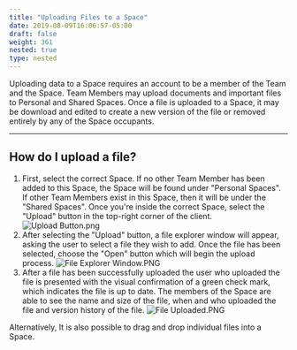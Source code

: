 ```yaml
---
title: "Uploading Files to a Space"
date: 2019-08-09T16:06:57-05:00
draft: false
weight: 361
nested: true
type: nested
---
```


Uploading data to a Space requires an account to be a member of the Team and the Space. Team Members may upload documents and important files to Personal and Shared Spaces. Once a file is uploaded to a Space, it may be download and edited to create a new version of the file or removed entirely by any of the Space occupants. 

---

## How do I upload a file? 

1. First, select the correct Space. If no other Team Member has been added to this Space, the Space will be found under "Personal Spaces". If other Team Members exist in this Space, then it will be under the "Shared Spaces". Once you're inside the correct Space, select the "Upload" button in the top-right corner of the client.
![Upload Button.png](/user/attachments/91ffbd0b.png)
2. After selecting the "Upload" button, a file explorer window will appear, asking the user to select a file they wish to add. Once the file has been selected, choose the "Open" button which will begin the upload process.
![File Explorer Window.PNG](/user/attachments/a893952c.PNG)
3. After a file has been successfully uploaded the user who uploaded the file is presented with the visual confirmation of a green check mark, which indicates the file is up to date. The members of the Space are able to see the name and size of the file, when and who uploaded the file and version history of the file.
![File Uploaded.PNG](/user/attachments/3357461d.PNG)

Alternatively, It is also possible to drag and drop individual files into a Space.